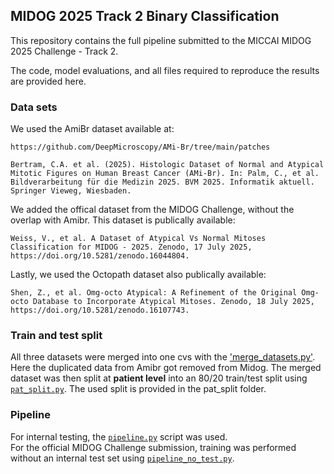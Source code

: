 ## MIDOG 2025 Track 2 Binary Classification

This repository contains the full pipeline submitted to the MICCAI MIDOG 2025 Challenge - Track 2.

The code, model evaluations, and all files required to reproduce the results are provided here. 

### Data sets
We used the AmiBr dataset available at: 

    https://github.com/DeepMicroscopy/AMi-Br/tree/main/patches

    Bertram, C.A. et al. (2025). Histologic Dataset of Normal and Atypical Mitotic Figures on Human Breast Cancer (AMi-Br). In: Palm, C., et al. Bildverarbeitung für die Medizin 2025. BVM 2025. Informatik aktuell. Springer Vieweg, Wiesbaden.

We added the offical dataset from the MIDOG Challenge, without the overlap with Amibr. This dataset is publically available:

    Weiss, V., et al. A Dataset of Atypical Vs Normal Mitoses Classification for MIDOG - 2025. Zenodo, 17 July 2025, https://doi.org/10.5281/zenodo.16044804.

Lastly, we used the Octopath dataset also publically available:

    Shen, Z., et al. Omg-octo Atypical: A Refinement of the Original Omg-octo Database to Incorporate Atypical Mitoses. Zenodo, 18 July 2025, https://doi.org/10.5281/zenodo.16107743.


### Train and test split
All three datasets were merged into one cvs with the ['merge_datasets.py'](./merge_datasets.py). Here the duplicated data from Amibr got removed from Midog. 
The merged dataset was then split at **patient level** into an 80/20 train/test split using [`pat_split.py`](./pat_split.py).
The used split is provided in the pat_split folder.

### Pipeline
For internal testing, the [`pipeline.py`](./pipeline.py) script was used.  
For the official MIDOG Challenge submission, training was performed without an internal test set using [`pipeline_no_test.py`](./pipeline_no_test.py).